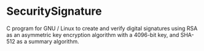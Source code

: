 # SecuritySignature
C program for GNU / Linux to create and verify digital signatures using RSA as an asymmetric key encryption algorithm with a 4096-bit key, and SHA-512 as a summary algorithm.
